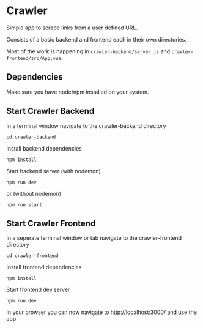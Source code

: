 # Crawler
Simple app to scrape links from a user defined URL.

Consists of a basic backend and frontend each in their own directories.

Most of the work is happening in `crawler-backend/server.js` and `crawler-frontend/src/App.vue`.

## Dependencies
Make sure you have node/npm installed on your system.


## Start Crawler Backend
In a terminal window navigate to the crawler-backend directory
```
cd crawler-backend
```

Install backend dependencies
```
npm install
```

Start backend server (with nodemon)
```
npm run dev
```
or (without nodemon)
```
npm run start
```

## Start Crawler Frontend
In a seperate terminal window or tab navigate to the crawler-frontend directory
```
cd crawler-frontend
```

Install frontend dependencies
```
npm install
```

Start frontend dev server
```
npm run dev
```
In your browser you can now navigate to http://localhost:3000/ and use the app